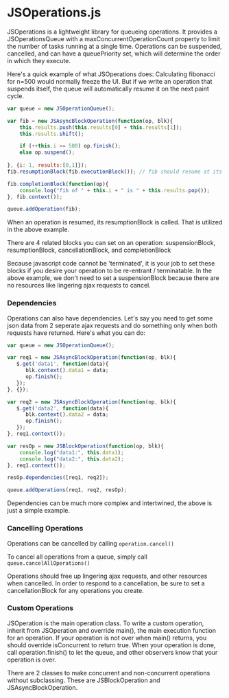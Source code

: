 JSOperations.js
==========

JSOperations is a lightweight library for queueing operations. It provides a JSOperationsQueue with a maxConcurrentOperationCount property to limit the number of tasks running at a single time.
Operations can be suspended, cancelled, and can have a queuePriority set, which will determine the order in which they execute.


Here's a quick example of what JSOperations does:
Calculating fibonacci for n=500 would normally freeze the UI. 
But if we write an operation that suspends itself, the queue will automatically resume it on the next paint cycle.


```javascript
var queue = new JSOperationQueue();

var fib = new JSAsyncBlockOperation(function(op, blk){
	this.results.push(this.results[0] + this.results[1]);
	this.results.shift();

	if (++this.i >= 500) op.finish();
	else op.suspend();
  
}, {i: 1, results:[0,1]});
fib.resumptionBlock(fib.executionBlock()); // fib should resume at its execution block

fib.completionBlock(function(op){
	console.log("fib of " + this.i + " is " + this.results.pop());
}, fib.context());

queue.addOperation(fib);
```

When an operation is resumed, its resumptionBlock is called. That is utilized in the above example.

There are 4 related blocks you can set on an operation:
suspensionBlock, resumptionBlock, cancellationBlock, and completionBlock

Because javascript code cannot be 'terminated', it is your job to set these blocks if you desire your operation to be re-entrant / terminatable.
In the above example, we don't need to set a suspensionBlock because there are no resources like lingering ajax requests to cancel.




### Dependencies

Operations can also have dependencies. 
Let's say you need to get some json data from 2 seperate ajax requests and do something only when both requests have returned.
Here's what you can do:

```javascript
var queue = new JSOperationQueue();

var req1 = new JSAsyncBlockOperation(function(op, blk){
   $.get('data1', function(data){
      blk.context().data1 = data;
      op.finish();
   });
}, {});

var req2 = new JSAsyncBlockOperation(function(op, blk){
   $.get('data2', function(data){
      blk.context().data2 = data;
      op.finish();
   });
}, req1.context());

var resOp = new JSBlockOperation(function(op, blk){
    console.log("data1:", this.data1);
    console.log("data2:", this.data2);
}, req1.context());

resOp.dependencies([req1, req2]);

queue.addOperations(req1, req2, resOp);
```

Dependencies can be much more complex and intertwined, the above is just a simple example.

### Cancelling Operations
Operations can be cancelled by calling ```operation.cancel()```

To cancel all operations from a queue, simply call ```queue.cancelAllOperations()```

Operations should free up lingering ajax requests, and other resources when cancelled. 
In order to respond to a cancellation, be sure to set a cancellationBlock for any operations you create.



### Custom Operations

JSOperation is the main operation class. To write a custom operation, inherit from JSOperation and override main(), the main execution function for an operation.
If your operation is not over when main() returns, you should override isConcurrent to return true. When your operation is done, call operation.finish() to let the queue, and other observers know that your operation is over.

There are 2 classes to make concurrent and non-concurrent operations without subclassing.
These are JSBlockOperation and JSAsyncBlockOperation.
